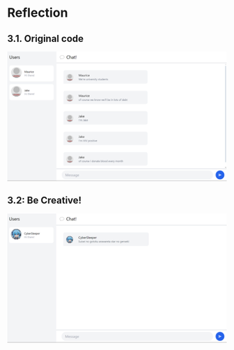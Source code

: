 # Reflection

## 3.1. Original code
![alt text](image.png)

## 3.2: Be Creative!
![alt text](image-1.png)
